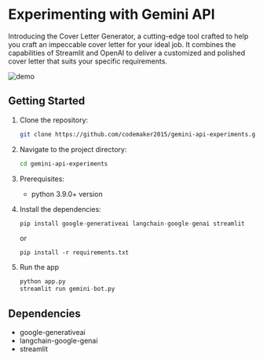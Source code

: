 # Experimenting with Gemini API

Introducing the Cover Letter Generator, a cutting-edge tool crafted to help you craft an impeccable cover letter for your ideal job. It combines the capabilities of Streamlit and OpenAI to deliver a customized and polished cover letter that suits your specific requirements.

![demo](demos/gemini-bot.gif)

## Getting Started

1. Clone the repository:

   ```bash
   git clone https://github.com/codemaker2015/gemini-api-experiments.git
   ```

2. Navigate to the project directory:

   ```bash
   cd gemini-api-experiments
   ```

3. Prerequisites: 
   
   - python 3.9.0+ version

3. Install the dependencies:

   ```python
   pip install google-generativeai langchain-google-genai streamlit
   ```
   or 
   ```
   pip install -r requirements.txt
   ```

4. Run the app

   ```python
   python app.py
   streamlit run gemini-bot.py
   ```

## Dependencies

- google-generativeai 
- langchain-google-genai 
- streamlit
